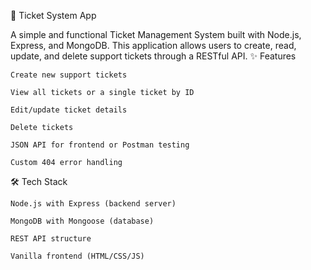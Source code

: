 🎫 Ticket System App

A simple and functional Ticket Management System built with Node.js, Express, and MongoDB.
This application allows users to create, read, update, and delete support tickets through a RESTful API.
✨ Features

    Create new support tickets

    View all tickets or a single ticket by ID

    Edit/update ticket details

    Delete tickets

    JSON API for frontend or Postman testing

    Custom 404 error handling

🛠 Tech Stack

    Node.js with Express (backend server)

    MongoDB with Mongoose (database)

    REST API structure

    Vanilla frontend (HTML/CSS/JS)
